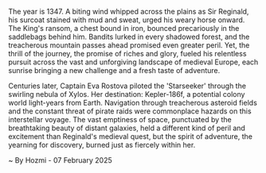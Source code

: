 
The year is 1347.  A biting wind whipped across the plains as Sir Reginald, his surcoat stained with mud and sweat, urged his weary horse onward.  The King's ransom, a chest bound in iron, bounced precariously in the saddlebags behind him.  Bandits lurked in every shadowed forest, and the treacherous mountain passes ahead promised even greater peril.  Yet, the thrill of the journey, the promise of riches and glory, fueled his relentless pursuit across the vast and unforgiving landscape of medieval Europe, each sunrise bringing a new challenge and a fresh taste of adventure.


Centuries later, Captain Eva Rostova piloted the 'Starseeker' through the swirling nebula of Xylos.  Her destination: Kepler-186f, a potential colony world light-years from Earth.  Navigation through treacherous asteroid fields and the constant threat of pirate raids were commonplace hazards on this interstellar voyage.  The vast emptiness of space, punctuated by the breathtaking beauty of distant galaxies, held a different kind of peril and excitement than Reginald's medieval quest, but the spirit of adventure, the yearning for discovery, burned just as fiercely within her.

~ By Hozmi - 07 February 2025
